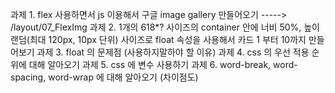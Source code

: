 과제 1. flex 사용하면서 js 이용해서 구글 image gallery 만들어오기 -----> /layout/07_FlexImg
과제 2. 1개의 618*? 사이즈의 container 안에 너비 50%, 높이 랜덤(최대 120px, 10px 단위) 사이즈로 float 속성을 사용해서 카드 1 부터 10까지 만들어보기
과제 3.  float 의 문제점 (사용하지말하야 할 이유)
과제 4. css 의 우선 적용 순위에 대해 알아오기
과제 5. css 에 변수 사용하기
과제 6. word-break, word-spacing, word-wrap 에 대해 알아오기 (차이점도)
